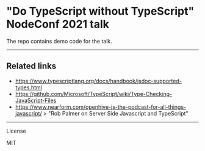 # "Do TypeScript without TypeScript" NodeConf 2021 talk

The repo contains demo code for the talk.

---

## Related links

- https://www.typescriptlang.org/docs/handbook/jsdoc-supported-types.html
- https://github.com/Microsoft/TypeScript/wiki/Type-Checking-JavaScript-Files
- https://www.nearform.com/openhive-js-the-podcast-for-all-things-javascript/ > "Rob Palmer on Server Side Javascript and TypeScript"

---

License

MIT
